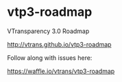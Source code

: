 vtp3-roadmap
============

VTransparency 3.0 Roadmap

http://vtrans.github.io/vtp3-roadmap

Follow along with issues here:

https://waffle.io/vtrans/vtp3-roadmap

